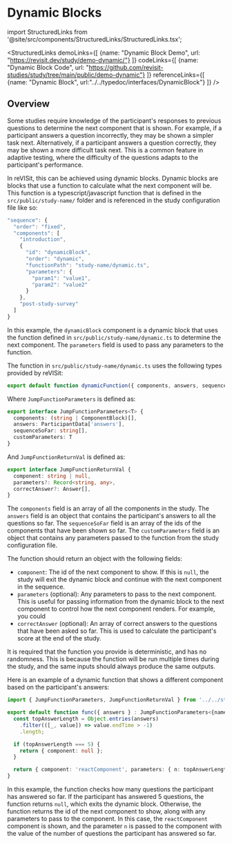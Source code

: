 # Dynamic Blocks

import StructuredLinks from '@site/src/components/StructuredLinks/StructuredLinks.tsx';

<StructuredLinks
    demoLinks={[
      {name: "Dynamic Block Demo", url: "https://revisit.dev/study/demo-dynamic/"}
    ]}
    codeLinks={[
      {name: "Dynamic Block Code", url: "https://github.com/revisit-studies/study/tree/main/public/demo-dynamic"}
    ]}
    referenceLinks={[
        {name: "Dynamic Block", url:"../../typedoc/interfaces/DynamicBlock"}
    ]}
/>

## Overview
Some studies require knowledge of the participant's responses to previous questions to determine the next component that is shown. For example, if a participant answers a question incorrectly, they may be shown a simpler task next. Alternatively, if a participant answers a question correctly, they may be shown a more difficult task next. This is a common feature in adaptive testing, where the difficulty of the questions adapts to the participant's performance.

In reVISit, this can be achieved using dynamic blocks. Dynamic blocks are blocks that use a function to calculate what the next component will be. This function is a typescript/javascript function that is defined in the `src/public/study-name/` folder and is referenced in the study configuration file like so:

```js
"sequence": {
  "order": "fixed",
  "components": [
    "introduction",
    {
      "id": "dynamicBlock",
      "order": "dynamic",
      "functionPath": "study-name/dynamic.ts",
      "parameters": {
        "param1": "value1",
        "param2": "value2"
      }
    },
    "post-study-survey"
  ]
}
```

In this example, the `dynamicBlock` component is a dynamic block that uses the function defined in `src/public/study-name/dynamic.ts` to determine the next component. The `parameters` field is used to pass any parameters to the function.

The function in `src/public/study-name/dynamic.ts` uses the following types provided by reVISit:

```ts
export default function dynamicFunction({ components, answers, sequenceSorFar, customParameters } : JumpFunctionParameters<T>): JumpFunctionReturnVal
```

Where `JumpFunctionParameters` is defined as:

```ts
export interface JumpFunctionParameters<T> {
  components: (string | ComponentBlock)[],
  answers: ParticipantData['answers'],
  sequenceSoFar: string[],
  customParameters: T
}
```

And `JumpFunctionReturnVal` is defined as:

```ts
export interface JumpFunctionReturnVal {
  component: string | null,
  parameters?: Record<string, any>,
  correctAnswer?: Answer[],
}
```

The `components` field is an array of all the components in the study. The `answers` field is an object that contains the participant's answers to all the questions so far. The `sequenceSoFar` field is an array of the ids of the components that have been shown so far. The `customParameters` field is an object that contains any parameters passed to the function from the study configuration file.

The function should return an object with the following fields:

- `component`: The id of the next component to show. If this is `null`, the study will exit the dynamic block and continue with the next component in the sequence.
- `parameters` (optional): Any parameters to pass to the next component. This is useful for passing information from the dynamic block to the next component to control how the next component renders. For example, you could 
- `correctAnswer` (optional): An array of correct answers to the questions that have been asked so far. This is used to calculate the participant's score at the end of the study.

It is required that the function you provide is deterministic, and has no randomness. This is because the function will be run multiple times during the study, and the same inputs should always produce the same outputs.

Here is an example of a dynamic function that shows a different component based on the participant's answers:

```ts
import { JumpFunctionParameters, JumpFunctionReturnVal } from '../../store/types';

export default function func({ answers } : JumpFunctionParameters<{name: string}>) : JumpFunctionReturnVal {
  const topAnswerLength = Object.entries(answers)
    .filter(([_, value]) => value.endTime > -1)
    .length;

  if (topAnswerLength === 5) {
    return { component: null };
  }

  return { component: 'reactComponent', parameters: { n: topAnswerLength || 0 } };
}
```

In this example, the function checks how many questions the participant has answered so far. If the participant has answered 5 questions, the function returns `null`, which exits the dynamic block. Otherwise, the function returns the id of the next component to show, along with any parameters to pass to the component. In this case, the `reactComponent` component is shown, and the parameter `n` is passed to the component with the value of the number of questions the participant has answered so far.
